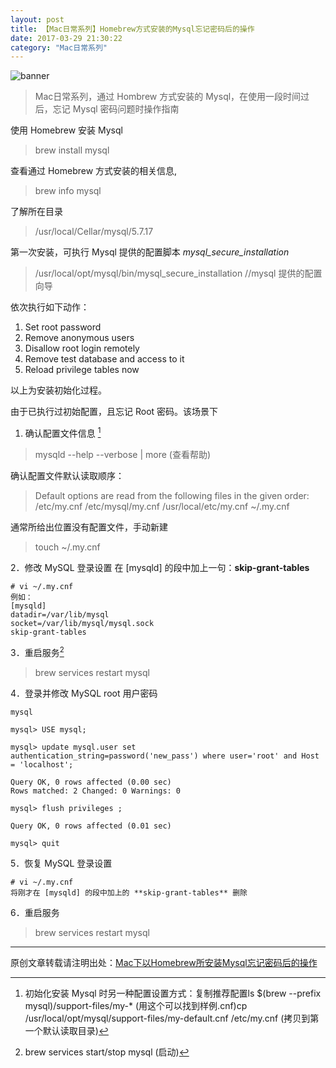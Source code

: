 ```yaml
---
layout: post
title: 【Mac日常系列】Homebrew方式安装的Mysql忘记密码后的操作
date: 2017-03-29 21:30:22
category: "Mac日常系列"
---
```

![banner](https://cdn.pixabay.com/photo/2017/03/29/08/19/usa-2184468__480.jpg "mac")

> Mac日常系列，通过 Hombrew 方式安装的 Mysql，在使用一段时间过后，忘记 Mysql 密码问题时操作指南

使用 Homebrew 安装 Mysql 

> brew install mysql

查看通过 Homebrew 方式安装的相关信息,

> brew info mysql 

了解所在目录

>/usr/local/Cellar/mysql/5.7.17

第一次安装，可执行 Mysql 提供的配置脚本 *mysql_secure_installation*

>/usr/local/opt/mysql/bin/mysql_secure_installation //mysql 提供的配置向导

依次执行如下动作：

1. Set root password
2. Remove anonymous users
3. Disallow root login remotely
4. Remove test database and access to it
5. Reload privilege tables now

以上为安装初始化过程。

由于已执行过初始配置，且忘记 Root 密码。该场景下

1. 确认配置文件信息 [^one]

> mysqld --help --verbose \| more (查看帮助)

确认配置文件默认读取顺序：

> Default options are read from the following files in the given order: /etc/my.cnf /etc/mysql/my.cnf /usr/local/etc/my.cnf ~/.my.cnf

通常所给出位置没有配置文件，手动新建

>touch ~/.my.cnf
 

2．修改 MySQL 登录设置
在 [mysqld] 的段中加上一句：**skip-grant-tables**

```
# vi ~/.my.cnf 
例如： 
[mysqld] 
datadir=/var/lib/mysql 
socket=/var/lib/mysql/mysql.sock 
skip-grant-tables 
```

3．重启服务[^two]

> brew services restart mysql 

4．登录并修改 MySQL root 用户密码 


```
mysql

mysql> USE mysql; 

mysql> update mysql.user set authentication_string=password('new_pass') where user='root' and Host = 'localhost'; 

Query OK, 0 rows affected (0.00 sec) 
Rows matched: 2 Changed: 0 Warnings: 0 

mysql> flush privileges ; 

Query OK, 0 rows affected (0.01 sec) 

mysql> quit

```

5．恢复 MySQL 登录设置

```
# vi ~/.my.cnf 
将刚才在 [mysqld] 的段中加上的 **skip-grant-tables** 删除 
```

6．重启服务

> brew services restart mysql



[^one]:初始化安装 Mysql 时另一种配置设置方式：复制推荐配置ls $(brew --prefix mysql)/support-files/my-* (用这个可以找到样例.cnf)cp /usr/local/opt/mysql/support-files/my-default.cnf /etc/my.cnf (拷贝到第一个默认读取目录)

[^two]: brew services start/stop mysql (启动)

------

原创文章转载请注明出处：[Mac下以Homebrew所安装Mysql忘记密码后的操作](https://unclethree.github.io/readingnotes/2017/03/29/mac-map-for-lose-mysql-pwd.html)
